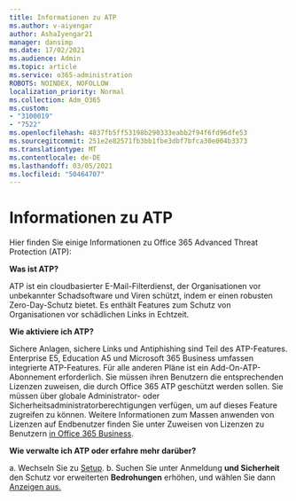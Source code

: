 ```yaml
---
title: Informationen zu ATP
ms.author: v-aiyengar
author: AshaIyengar21
manager: dansimp
ms.date: 17/02/2021
ms.audience: Admin
ms.topic: article
ms.service: o365-administration
ROBOTS: NOINDEX, NOFOLLOW
localization_priority: Normal
ms.collection: Adm_O365
ms.custom:
- "3100019"
- "7522"
ms.openlocfilehash: 4837fb5ff53198b290333eabb2f94f6fd96dfe53
ms.sourcegitcommit: 251e2e82571fb3bb1fbe3dbf7bfca30e004b3373
ms.translationtype: MT
ms.contentlocale: de-DE
ms.lasthandoff: 03/05/2021
ms.locfileid: "50464707"
---
```

# <a name="learn-about-atp"></a>Informationen zu ATP

Hier finden Sie einige Informationen zu Office 365 Advanced Threat Protection (ATP):

**Was ist ATP?**

ATP ist ein cloudbasierter E-Mail-Filterdienst, der Organisationen vor unbekannter Schadsoftware und Viren schützt, indem er einen robusten Zero-Day-Schutz bietet. Es enthält Features zum Schutz von Organisationen vor schädlichen Links in Echtzeit.

**Wie aktiviere ich ATP?**

Sichere Anlagen, sichere Links und Antiphishing sind Teil des ATP-Features. Enterprise E5, Education A5 und Microsoft 365 Business umfassen integrierte ATP-Features. Für alle anderen Pläne ist ein Add-On-ATP-Abonnement erforderlich. Sie müssen ihren Benutzern die entsprechenden Lizenzen zuweisen, die durch Office 365 ATP geschützt werden sollen. Sie müssen über globale Administrator- oder Sicherheitsadministratorberechtigungen verfügen, um auf dieses Feature zugreifen zu können. Weitere Informationen zum Massen anwenden von Lizenzen auf Endbenutzer finden Sie unter Zuweisen von Lizenzen zu Benutzern [in Office 365 Business](https://go.microsoft.com/fwlink/?linkid=2093435).

**Wie verwalte ich ATP oder erfahre mehr darüber?**

a. Wechseln Sie zu [Setup](https://go.microsoft.com/fwlink/p/?linkid=2075721).
b. Suchen Sie unter Anmeldung **und Sicherheit** den Schutz vor erweiterten **Bedrohungen** erhöhen, und wählen Sie dann [Anzeigen aus.](https://go.microsoft.com/fwlink/?linkid=2109302)
